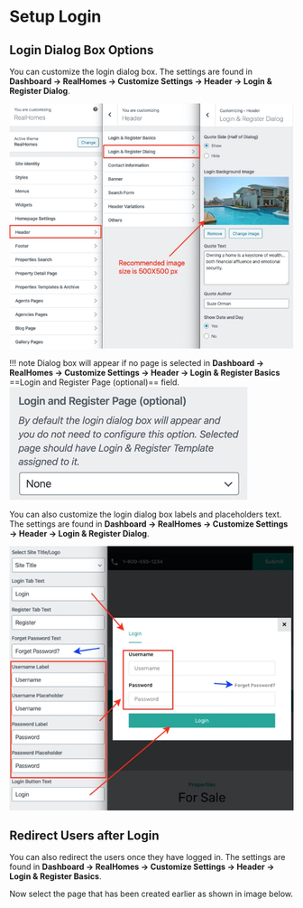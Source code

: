 # Setup Login

## Login Dialog Box Options

You can customize the login dialog box. The settings are found in **Dashboard → RealHomes → Customize Settings → Header  → Login & Register Dialog**. 

![Login & Register Customizer Settings](images/member-pages/customizer-login-modal-3.jpg)

!!! note
    Dialog box will appear if no page is selected in **Dashboard → RealHomes → Customize Settings -> Header -> Login & Register Basics** ==Login and Register Page (optional)== field.
    ![Login & Register Customizer Settings](images/member-pages/customizer-login-modal-4.jpg)

You can also customize the login dialog box labels and placeholders text. The settings are found in **Dashboard → RealHomes → Customize Settings → Header  → Login & Register Dialog**. 

![Login & Register Customizer Settings](images/member-pages/customizer-login-modal-5.jpg)

## Redirect Users after Login

You can also redirect the users once they have logged in. The settings are found in **Dashboard → RealHomes → Customize Settings → Header  → Login & Register Basics**.

Now select the page that has been created earlier as shown in image below.